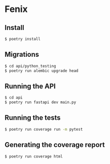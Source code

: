 # Fenix

## Install

```bash
$ poetry install
```

## Migrations

```bash
$ cd api/python_testing
$ poetry run alembic upgrade head
```

## Running the API

```bash
$ cd api
$ poetry run fastapi dev main.py
```

## Running the tests

```bash
$ poetry run coverage run -m pytest
```

## Generating the coverage report

```bash
$ poetry run coverage html